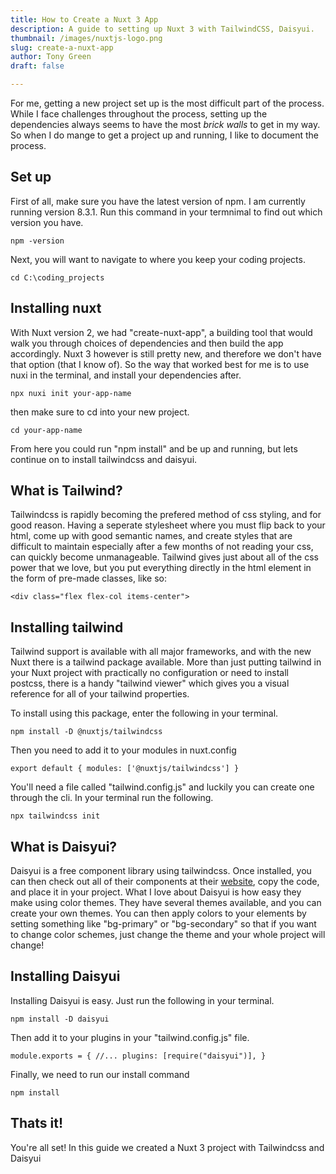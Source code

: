 ```yaml
---
title: How to Create a Nuxt 3 App
description: A guide to setting up Nuxt 3 with TailwindCSS, Daisyui.
thumbnail: /images/nuxtjs-logo.png
slug: create-a-nuxt-app
author: Tony Green
draft: false

---
```


For me, getting a new project set up is the most difficult part of the process. While I face challenges throughout the 
process, setting up the dependencies always seems to have the most *brick walls* to get in my way. So when I do mange to get
a project up and running, I like to document the process.

## Set up

First of all, make sure you have the latest version of npm. I am currently running version 8.3.1. Run this command in your termnimal to find out which version you have.

`npm -version`


Next, you will want to navigate to where you keep your coding projects.

`cd C:\coding_projects`


## Installing nuxt


With Nuxt version 2, we had "create-nuxt-app", a building tool that would walk you through choices of dependencies and then build the app accordingly. Nuxt 3 however is still pretty new, and therefore we don't have that option (that I know of). So the way that worked best for me is to use nuxi in the terminal, and install your dependencies after.

`npx nuxi init your-app-name`

then make sure to cd into your new project.

`cd your-app-name`


From here you could run "npm install" and be up and running, but lets continue on to install tailwindcss and daisyui.


## What is Tailwind?


Tailwindcss is rapidly becoming the prefered method of css styling, and for good reason. Having a seperate stylesheet where you must flip back to your html, come up with good semantic names, and create styles that are difficult to maintain especially after a few months of not reading your css, can quickly become unmanageable. Tailwind gives just about all of the css power that we love, but you put everything directly in the html element in the form of pre-made classes, like so:

`<div class="flex flex-col items-center">`


## Installing tailwind


Tailwind support is available with all major frameworks, and with the new Nuxt there is a tailwind package available. More than just putting tailwind in your Nuxt project with practically no configuration or need to install postcss, there is a handy "tailwind viewer" which gives you a visual reference for all of your tailwind properties. 

To install using this package, enter the following in your terminal.

`npm install -D @nuxtjs/tailwindcss`

Then you need to add it to your modules in nuxt.config

`export default {
  modules: ['@nuxtjs/tailwindcss']
}`


You'll need a file called "tailwind.config.js" and luckily you can create one through the cli. In your terminal run the following.

`npx tailwindcss init`


## What is Daisyui?


Daisyui is a free component library using tailwindcss. Once installed, you can then check out all of their components at their [website](https://www.daisyui.com), copy the code, and place it in your project. What I love about Daisyui is how easy they make using color themes. They have several themes available, and you can create your own themes. You can then apply colors to your elements by setting something like "bg-primary" or "bg-secondary" so that if you want to change color schemes, just change the theme and your whole project will change!


## Installing Daisyui


Installing Daisyui is easy. Just run the following in your terminal.

`npm install -D daisyui`

Then add it to your plugins in your "tailwind.config.js" file.

`module.exports = {
  //...
  plugins: [require("daisyui")],
}`


Finally, we need to run our install command

`npm install`


## Thats it!

You're all set! In this guide we created a Nuxt 3 project with Tailwindcss and Daisyui